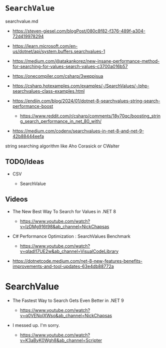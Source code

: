 # `SearchValue`

searchvalue.md

*   https://steven-giesel.com/blogPost/080c8f82-f376-489f-a304-72d419978294

*   https://learn.microsoft.com/en-us/dotnet/api/system.buffers.searchvalues-1

*   https://medium.com/@atakankorez/new-insane-performance-method-for-searching-for-values-search-values-c3700a016b57

*   https://onecompiler.com/csharp/3weppjsua

*   https://csharp.hotexamples.com/examples/-/SearchValues/-/php-searchvalues-class-examples.html

*   https://endjin.com/blog/2024/01/dotnet-8-searchvalues-string-search-performance-boost

    *   https://www.reddit.com/r/csharp/comments/18y70qc/boosting_string_search_performance_in_net_80_with/

*   https://medium.com/codenx/searchvalues-in-net-8-and-net-9-42b88444eefa

string searching algorithm like Aho Corasick or CWalter

## TODO/Ideas

*   CSV

    *   SearchValue<string>

## Videos 

*   The New Best Way To Search for Values in .NET 8

    *   https://www.youtube.com/watch?v=IzDMg916t98&ab_channel=NickChapsas

*   C# Performance Optimization : SearchValues Benchmark

    *   https://www.youtube.com/watch?v=qIadl17UE2w&ab_channel=VisualCodeLibrary

*   https://dotnetcode.medium.com/net-8-new-features-benefits-improvements-and-tool-updates-63e4db88772a

# SearchValue

*   The Fastest Way to Search Gets Even Better in .NET 9

    *   https://www.youtube.com/watch?v=q0VENoIXWso&ab_channel=NickChapsas

*   I messed up. I'm sorry.

    *   https://www.youtube.com/watch?v=K3aByK0Wgh8&ab_channel=Scripter
